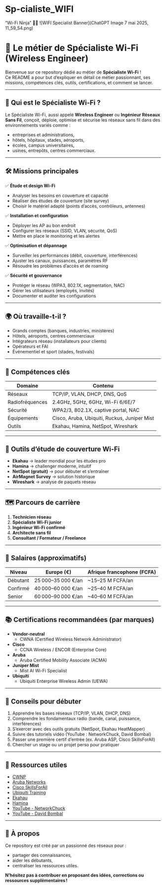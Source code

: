 # Sp-cialiste_WIFI
“Wi-Fi Ninja” 🥷📶
![WIFI Specialist Banner](ChatGPT Image 7 mai 2025, 11_59_54.png)
# 📶 Le métier de Spécialiste Wi-Fi (Wireless Engineer)

Bienvenue sur ce repository dédié au métier de **Spécialiste Wi-Fi** !  
Ce README a pour but d’expliquer en détail ce métier passionnant, ses missions, compétences clés, outils, certifications, et comment se lancer.

---

## 🏢 Qui est le Spécialiste Wi-Fi ?

Le Spécialiste Wi-Fi, aussi appelé **Wireless Engineer** ou **Ingénieur Réseaux Sans Fil**, conçoit, déploie, optimise et sécurise les réseaux sans fil dans des environnements variés comme :
- entreprises et administrations,
- hôtels, hôpitaux, stades, aéroports,
- écoles, campus universitaires,
- usines, entrepôts, centres commerciaux.

---

## 🛠️ Missions principales

✅ **Étude et design Wi-Fi**
- Analyser les besoins en couverture et capacité
- Réaliser des études de couverture (site survey)
- Choisir le matériel adapté (points d’accès, contrôleurs, antennes)

✅ **Installation et configuration**
- Déployer les AP au bon endroit
- Configurer les réseaux (SSID, VLAN, sécurité, QoS)
- Mettre en place le monitoring et les alertes

✅ **Optimisation et dépannage**
- Surveiller les performances (débit, couverture, interférences)
- Ajuster les canaux, puissances, paramètres RF
- Résoudre les problèmes d’accès et de roaming

✅ **Sécurité et gouvernance**
- Protéger le réseau (WPA3, 802.1X, segmentation, NAC)
- Gérer les utilisateurs (employés, invités)
- Documenter et auditer les configurations

---

## 🌍 Où travaille-t-il ?

- Grands comptes (banques, industries, ministères)
- Hôtels, aéroports, centres commerciaux
- Intégrateurs réseau (installateurs pour clients)
- Opérateurs et FAI
- Événementiel et sport (stades, festivals)

---

## 💪 Compétences clés

| Domaine         | Contenu                             |
|-----------------|-------------------------------------|
| Réseaux        | TCP/IP, VLAN, DHCP, DNS, QoS       |
| Radiofréquences| 2.4GHz, 5GHz, 6GHz, Wi-Fi 6/6E/7   |
| Sécurité       | WPA2/3, 802.1X, captive portal, NAC|
| Équipements    | Cisco, Aruba, Ubiquiti, Ruckus, Juniper Mist |
| Outils         | Ekahau, Hamina, NetSpot, Wireshark |

---

## 🧰 Outils d’étude de couverture Wi-Fi

- **Ekahau** → leader mondial pour les études pro  
- **Hamina** → challenger moderne, intuitif  
- **NetSpot (gratuit)** → pour débuter et s’entraîner  
- **AirMagnet Survey** → solution historique  
- **Wireshark** → analyse de paquets réseau

---

## 🗺️ Parcours de carrière

1. **Technicien réseau**
2. **Spécialiste Wi-Fi junior**
3. **Ingénieur Wi-Fi confirmé**
4. **Architecte sans fil**
5. **Consultant / Formateur / Freelance**

---

## 💸 Salaires (approximatifs)

| Niveau       | Europe (€)         | Afrique francophone (FCFA)     |
|--------------|---------------------|--------------------------------|
| Débutant    | 25 000–35 000 €/an | ~15–25 M FCFA/an              |
| Confirmé    | 40 000–60 000 €/an | ~25–40 M FCFA/an              |
| Senior      | 60 000–90 000 €/an | ~40–60 M FCFA/an              |

---

## 📚 Certifications recommandées (par marques)

- **Vendor-neutral**
  - CWNA (Certified Wireless Network Administrator)
- **Cisco**
  - CCNA Wireless / ENCOR (Enterprise Core)
- **Aruba**
  - Aruba Certified Mobility Associate (ACMA)
- **Juniper Mist**
  - Mist AI Wi-Fi Specialist
- **Ubiquiti**
  - Ubiquiti Enterprise Wireless Admin (UEWA)

---

## 🌱 Conseils pour débuter

1. Apprendre les bases réseaux (TCP/IP, VLAN, DHCP, DNS)
2. Comprendre les fondamentaux radio (bande, canal, puissance, interférences)
3. S’exercer avec des outils gratuits (NetSpot, Ekahau HeatMapper)
4. Suivre des tutoriels vidéo (YouTube : NetworkChuck, David Bombal)
5. Passer une première certif d’entrée (ex. Aruba ASP, Cisco SkillsForAll)
6. Chercher un stage ou un projet perso pour pratiquer

---

## 🚀 Ressources utiles

- [CWNP](https://www.cwnp.com/)
- [Aruba Networks](https://www.arubanetworks.com/)
- [Cisco SkillsForAll](https://skillsforall.com/)
- [Ubiquiti Training](https://ui.com/training)
- [Ekahau](https://www.ekahau.com/)
- [Hamina](https://hamina.com/)
- [YouTube - NetworkChuck](https://www.youtube.com/@NetworkChuck)
- [YouTube - David Bombal](https://www.youtube.com/@DavidBombal)

---

## 🤝 À propos

Ce repository est créé par un passionné des réseaux pour :
- partager des connaissances,
- aider les débutants,
- centraliser les ressources utiles.

**N’hésitez pas à contribuer en proposant des idées, corrections ou ressources supplémentaires !**

